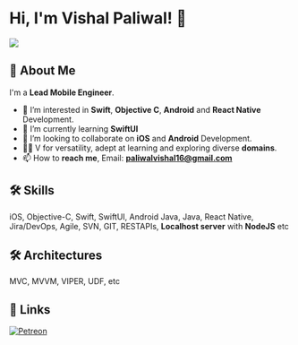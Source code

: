
# Hi, I'm Vishal Paliwal! 👋

<img src="https://github-readme-stats.vercel.app/api?username=iamvishal16&show_icons=true"/>

## 🚀 About Me
I'm a **Lead Mobile Engineer**. 
- 👀 I’m interested in **Swift**, **Objective C**, **Android** and **React Native** Development.
- 🌱 I’m currently learning **SwiftUI**
- 💞️ I’m looking to collaborate on **iOS** and **Android** Development.
- ✌🏻 V for versatility, adept at learning and exploring diverse **domains**.
- 📫 How to **reach me**, Email: **paliwalvishal16@gmail.com**

## 🛠 Skills
iOS, Objective-C, Swift, SwiftUI,
Android Java, Java, 
React Native,
Jira/DevOps, Agile, 
SVN, GIT, 
RESTAPIs, **Localhost server** with **NodeJS** etc

## 🛠 Architectures
MVC, MVVM, VIPER, UDF, etc

## 🔗 Links
[![Petreon](https://img.shields.io/badge/petreon-FF424D?style=for-the-badge&logo=petreon&logoColor=white)](https://www.patreon.com/iamvishal16)

<!---
iAmVishal16/iAmVishal16 is a ✨ special ✨ repository because its `README.md` (this file) appears on your GitHub profile.
You can click the Preview link to take a look at your changes.
--->
